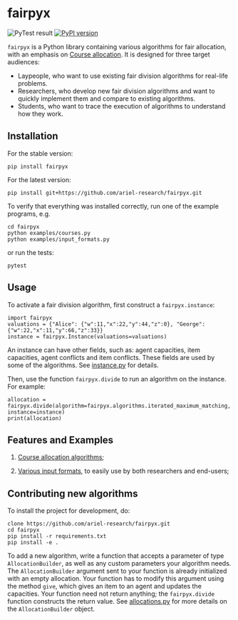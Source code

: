 # fairpyx

![PyTest result](https://github.com/ariel-research/fairpyx/workflows/pytest/badge.svg)
[![PyPI version](https://badge.fury.io/py/fairpyx.svg)](https://badge.fury.io/py/fairpyx)

`fairpyx` is a Python library containing various algorithms for fair allocation, with an emphasis on [Course allocation](https://en.wikipedia.org/wiki/Course_allocation). It is designed for three target audiences:

* Laypeople, who want to use existing fair division algorithms for real-life problems.
* Researchers, who develop new fair division algorithms and want to quickly implement them and compare to existing algorithms.
* Students, who want to trace the execution of algorithms to understand how they work.

## Installation

For the stable version:

    pip install fairpyx

For the latest version:

    pip install git+https://github.com/ariel-research/fairpyx.git

To verify that everything was installed correctly, run one of the example programs, e.g.

    cd fairpyx
    python examples/courses.py
    python examples/input_formats.py

or run the tests:

    pytest

## Usage

To activate a fair division algorithm, first construct a `fairpyx.instance`:

    import fairpyx
    valuations = {"Alice": {"w":11,"x":22,"y":44,"z":0}, "George": {"w":22,"x":11,"y":66,"z":33}}
    instance = fairpyx.Instance(valuations=valuations)

An instance can have other fields, such as: agent capacities, item capacities, agent conflicts and item conflicts. These fields are used by some of the algorithms. See [instance.py](fairpyx/instance.py) for details.

Then, use the function `fairpyx.divide` to run an algorithm on the instance. For example:

    allocation = fairpyx.divide(algorithm=fairpyx.algorithms.iterated_maximum_matching, instance=instance)
    print(allocation)

## Features and Examples

1. [Course allocation algorithms](examples/courses.md);

1. [Various input formats](examples/input_formats.md), to easily use by both researchers and end-users;


## Contributing new algorithms

To install the project for development, do:

    clone https://github.com/ariel-research/fairpyx.git
    cd fairpyx
    pip install -r requirements.txt
    pip install -e .

To add a new algorithm, write a function that accepts a parameter of type `AllocationBuilder`, as well as any custom parameters your algorithm needs. The `AllocationBuilder` argument sent to your function is already initialized with an empty allocation. Your function has to modify this argument using the method `give`, which gives an item to an agent and updates the capacities. Your function need not return anything; the `fairpyx.divide` function constructs the return value. See [allocations.py](fairpyx/allocations.py) for more details on the `AllocationBuilder` object.

